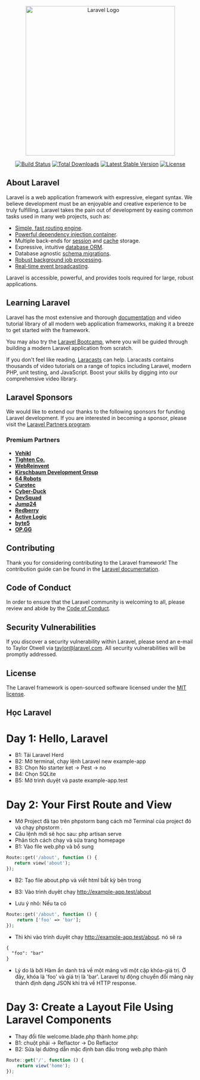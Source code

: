 <p align="center"><a href="https://laravel.com" target="_blank"><img src="https://raw.githubusercontent.com/laravel/art/master/logo-lockup/5%20SVG/2%20CMYK/1%20Full%20Color/laravel-logolockup-cmyk-red.svg" width="400" alt="Laravel Logo"></a></p>

<p align="center">
<a href="https://github.com/laravel/framework/actions"><img src="https://github.com/laravel/framework/workflows/tests/badge.svg" alt="Build Status"></a>
<a href="https://packagist.org/packages/laravel/framework"><img src="https://img.shields.io/packagist/dt/laravel/framework" alt="Total Downloads"></a>
<a href="https://packagist.org/packages/laravel/framework"><img src="https://img.shields.io/packagist/v/laravel/framework" alt="Latest Stable Version"></a>
<a href="https://packagist.org/packages/laravel/framework"><img src="https://img.shields.io/packagist/l/laravel/framework" alt="License"></a>
</p>

## About Laravel

Laravel is a web application framework with expressive, elegant syntax. We believe development must be an enjoyable and creative experience to be truly fulfilling. Laravel takes the pain out of development by easing common tasks used in many web projects, such as:

- [Simple, fast routing engine](https://laravel.com/docs/routing).
- [Powerful dependency injection container](https://laravel.com/docs/container).
- Multiple back-ends for [session](https://laravel.com/docs/session) and [cache](https://laravel.com/docs/cache) storage.
- Expressive, intuitive [database ORM](https://laravel.com/docs/eloquent).
- Database agnostic [schema migrations](https://laravel.com/docs/migrations).
- [Robust background job processing](https://laravel.com/docs/queues).
- [Real-time event broadcasting](https://laravel.com/docs/broadcasting).

Laravel is accessible, powerful, and provides tools required for large, robust applications.

## Learning Laravel

Laravel has the most extensive and thorough [documentation](https://laravel.com/docs) and video tutorial library of all modern web application frameworks, making it a breeze to get started with the framework.

You may also try the [Laravel Bootcamp](https://bootcamp.laravel.com), where you will be guided through building a modern Laravel application from scratch.

If you don't feel like reading, [Laracasts](https://laracasts.com) can help. Laracasts contains thousands of video tutorials on a range of topics including Laravel, modern PHP, unit testing, and JavaScript. Boost your skills by digging into our comprehensive video library.

## Laravel Sponsors

We would like to extend our thanks to the following sponsors for funding Laravel development. If you are interested in becoming a sponsor, please visit the [Laravel Partners program](https://partners.laravel.com).

### Premium Partners

- **[Vehikl](https://vehikl.com/)**
- **[Tighten Co.](https://tighten.co)**
- **[WebReinvent](https://webreinvent.com/)**
- **[Kirschbaum Development Group](https://kirschbaumdevelopment.com)**
- **[64 Robots](https://64robots.com)**
- **[Curotec](https://www.curotec.com/services/technologies/laravel/)**
- **[Cyber-Duck](https://cyber-duck.co.uk)**
- **[DevSquad](https://devsquad.com/hire-laravel-developers)**
- **[Jump24](https://jump24.co.uk)**
- **[Redberry](https://redberry.international/laravel/)**
- **[Active Logic](https://activelogic.com)**
- **[byte5](https://byte5.de)**
- **[OP.GG](https://op.gg)**

## Contributing

Thank you for considering contributing to the Laravel framework! The contribution guide can be found in the [Laravel documentation](https://laravel.com/docs/contributions).

## Code of Conduct

In order to ensure that the Laravel community is welcoming to all, please review and abide by the [Code of Conduct](https://laravel.com/docs/contributions#code-of-conduct).

## Security Vulnerabilities

If you discover a security vulnerability within Laravel, please send an e-mail to Taylor Otwell via [taylor@laravel.com](mailto:taylor@laravel.com). All security vulnerabilities will be promptly addressed.

## License

The Laravel framework is open-sourced software licensed under the [MIT license](https://opensource.org/licenses/MIT).

## Học Laravel

# Day 1: Hello, Laravel
- B1: Tải Laravel Herd
- B2: Mở terminal, chạy lệnh Laravel new example-app
- B3: Chọn No starter ket -> Pest -> no
- B4: Chọn SQLite
- B5: Mở trình duyệt và paste example-app.test

# Day 2: Your First Route and View
- Mở Project đã tạo trên phpstorm bang cách mở Terminal của project đó và chạy phpstorm .
- Câu lệnh mới sẽ học sau: php artisan serve
- Phân tích cách chạy và sửa trang homepage
- B1: Vào file web.php và bổ sung

```php
Route::get('/about', function () {
   return view('about');
});
```

- B2: Tạo file about.php và viết html bất kỳ bên trong
- B3: Vào trình duyêt chạy http://example-app.test/about

- Lưu ý nhỏ: Nếu ta có

```php
Route::get('/about', function () {
    return ['foo' => 'bar'];
});
```

- Thì khi vào trình duyêt chạy http://example-app.test/about. nó sẽ ra

```html
{
  "foo": "bar"
}
```

- Lý do là bởi Hàm ẩn danh trả về một mảng với một cặp khóa-giá trị. Ở đây, khóa là 'foo' và giá trị là 'bar'.
  Laravel tự động chuyển đổi mảng này thành định dạng JSON khi trả về HTTP response.

# Day 3: Create a Layout File Using Laravel Components
- Thay đổi file welcome.blade.php thành home.php:
- B1: chuột phải -> Reflactor -> Do Reflactor
- B2: Sửa lại đường dẫn mặc định ban đầu trong web.php thành

```jsx
Route::get('/', function () {
    return view('home');
});
```




